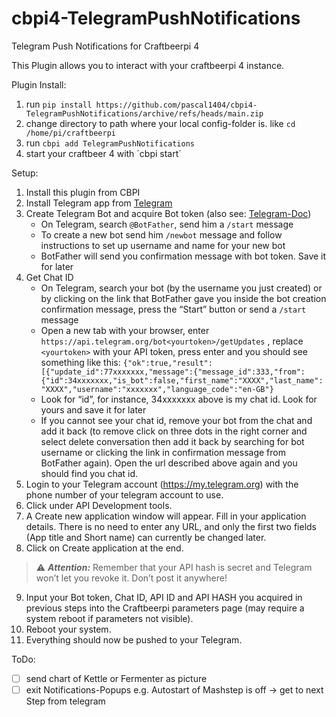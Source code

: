 # cbpi4-TelegramPushNotifications
Telegram Push Notifications for Craftbeerpi 4

This Plugin allows you to interact with your craftbeerpi 4 instance.

Plugin Install:
1. run `pip install https://github.com/pascal1404/cbpi4-TelegramPushNotifications/archive/refs/heads/main.zip`
2. change directory to path where your local config-folder is. like `cd /home/pi/craftbeerpi`
3. run `cbpi add TelegramPushNotifications`
4. start your craftbeer 4 with ´cbpi start´

Setup:
1. Install this plugin from CBPI
2. Install Telegram app from [Telegram](https://telegram.org/)
3. Create Telegram Bot and acquire Bot token (also see: [Telegram-Doc](https://core.telegram.org/bots#6-botfather))
    * On Telegram, search `@BotFather`, send him a `/start` message
    * To create a new bot send him `/newbot` message and follow instructions to set up username and name for your new bot
    * BotFather will send you confirmation message with bot token. Save it for later
4. Get Chat ID
    * On Telegram, search your bot (by the username you just created) or by clicking on the link that BotFather gave you inside the bot creation confirmation message, press the “Start” button or send a `/start` message
    * Open a new tab with your browser, enter `https://api.telegram.org/bot<yourtoken>/getUpdates` , replace `<yourtoken>` with your API token, press enter and you should see something like this:
    ```{"ok":true,"result":[{"update_id":77xxxxxxx,"message":{"message_id":333,"from":{"id":34xxxxxxx,"is_bot":false,"first_name":"XXXX","last_name":"XXXX","username":"xxxxxxx","language_code":"en-GB"}```
    * Look for “id”, for instance, 34xxxxxxx above is my chat id. Look for yours and save it for later
    * If you cannot see your chat id, remove your bot from the chat and add it back (to remove click on three dots in the right corner and select delete conversation then add it back by searching for bot username or clicking the link in confirmation message from BotFather again). Open the url described above again and you should find you chat id.
5. Login to your Telegram account (https://my.telegram.org) with the phone number of your telegram account to use.
6. Click under API Development tools.
7. A Create new application window will appear. Fill in your application details. There is no need to enter any URL, and only the first two fields (App title and Short name) can currently be changed later.
8. Click on Create application at the end. 
> :warning: **_Attention:_** Remember that your API hash is secret and Telegram won’t let you revoke it. Don’t post it anywhere!

9. Input your Bot token, Chat ID, API ID and API HASH you acquired in previous steps into the Craftbeerpi parameters page (may require a system reboot if parameters not visible).
10. Reboot your system.
11. Everything should now be pushed to your Telegram.

ToDo:
- [ ] send chart of Kettle or Fermenter as picture
- [ ] exit Notifications-Popups e.g. Autostart of Mashstep is off -> get to next Step from telegram